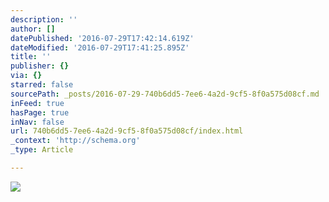 ```yaml
---
description: ''
author: []
datePublished: '2016-07-29T17:42:14.619Z'
dateModified: '2016-07-29T17:41:25.895Z'
title: ''
publisher: {}
via: {}
starred: false
sourcePath: _posts/2016-07-29-740b6dd5-7ee6-4a2d-9cf5-8f0a575d08cf.md
inFeed: true
hasPage: true
inNav: false
url: 740b6dd5-7ee6-4a2d-9cf5-8f0a575d08cf/index.html
_context: 'http://schema.org'
_type: Article

---
```

![](https://the-grid-user-content.s3-us-west-2.amazonaws.com/ef1fe75c-ee9f-4357-88de-1109c27cb081.jpg)